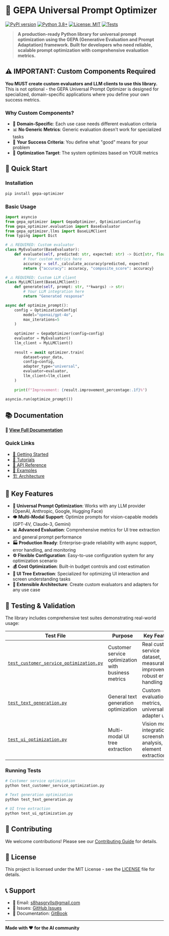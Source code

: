 # 🚀 GEPA Universal Prompt Optimizer

[![PyPI version](https://badge.fury.io/py/gepa-optimizer.svg)](https://badge.fury.io/py/gepa-optimizer)
[![Python 3.8+](https://img.shields.io/badge/python-3.8+-blue.svg)](https://www.python.org/downloads/)
[![License: MIT](https://img.shields.io/badge/License-MIT-yellow.svg)](https://opensource.org/licenses/MIT)
[![Tests](https://github.com/suhasb-dev/Prompt-Optimizer/workflows/Tests/badge.svg)](https://github.com/suhasb-dev/Prompt-Optimizer/actions)

> **A production-ready Python library for universal prompt optimization using the GEPA (Generative Evaluation and Prompt Adaptation) framework. Built for developers who need reliable, scalable prompt optimization with comprehensive evaluation metrics.**

## ⚠️ **IMPORTANT: Custom Components Required**

**You MUST create custom evaluators and LLM clients to use this library.** This is not optional - the GEPA Universal Prompt Optimizer is designed for specialized, domain-specific applications where you define your own success metrics.

### Why Custom Components?
- 🎯 **Domain-Specific**: Each use case needs different evaluation criteria
- 📊 **No Generic Metrics**: Generic evaluation doesn't work for specialized tasks  
- 🔧 **Your Success Criteria**: You define what "good" means for your problem
- 🚀 **Optimization Target**: The system optimizes based on YOUR metrics

## 🚀 Quick Start

### Installation

```bash
pip install gepa-optimizer
```

### Basic Usage

```python
import asyncio
from gepa_optimizer import GepaOptimizer, OptimizationConfig
from gepa_optimizer.evaluation import BaseEvaluator
from gepa_optimizer.llms import BaseLLMClient
from typing import Dict

# ⚠️ REQUIRED: Custom evaluator
class MyEvaluator(BaseEvaluator):
    def evaluate(self, predicted: str, expected: str) -> Dict[str, float]:
        # Your custom metrics here
        accuracy = self._calculate_accuracy(predicted, expected)
        return {"accuracy": accuracy, "composite_score": accuracy}

# ⚠️ REQUIRED: Custom LLM client
class MyLLMClient(BaseLLMClient):
    def generate(self, prompt: str, **kwargs) -> str:
        # Your LLM integration here
        return "Generated response"

async def optimize_prompt():
    config = OptimizationConfig(
        model="openai/gpt-4o",
        max_iterations=5
    )
    
    optimizer = GepaOptimizer(config=config)
    evaluator = MyEvaluator()
    llm_client = MyLLMClient()
    
    result = await optimizer.train(
        dataset=your_data,
        config=config,
        adapter_type="universal",
        evaluator=evaluator,
        llm_client=llm_client
    )
    
    print(f"Improvement: {result.improvement_percentage:.1f}%")

asyncio.run(optimize_prompt())
```

## 📚 Documentation

**📖 [View Full Documentation](https://suhasb-dev.gitbook.io/gepa-universal-prompt-optimizer/)**

### Quick Links
- [🚀 Getting Started](https://suhasb-dev.gitbook.io/gepa-universal-prompt-optimizer/getting-started/)
- [📖 Tutorials](https://suhasb-dev.gitbook.io/gepa-universal-prompt-optimizer/tutorials/)
- [🔧 API Reference](https://suhasb-dev.gitbook.io/gepa-universal-prompt-optimizer/api-reference/)
- [📁 Examples](https://suhasb-dev.gitbook.io/gepa-universal-prompt-optimizer/examples/)
- [🏗️ Architecture](https://suhasb-dev.gitbook.io/gepa-universal-prompt-optimizer/architecture/)

## 🎯 Key Features

- **🔄 Universal Prompt Optimization**: Works with any LLM provider (OpenAI, Anthropic, Google, Hugging Face)
- **👁️ Multi-Modal Support**: Optimize prompts for vision-capable models (GPT-4V, Claude-3, Gemini)
- **📊 Advanced Evaluation**: Comprehensive metrics for UI tree extraction and general prompt performance
- **🏭 Production Ready**: Enterprise-grade reliability with async support, error handling, and monitoring
- **⚙️ Flexible Configuration**: Easy-to-use configuration system for any optimization scenario
- **💰 Cost Optimization**: Built-in budget controls and cost estimation
- **🎨 UI Tree Extraction**: Specialized for optimizing UI interaction and screen understanding tasks
- **🔧 Extensible Architecture**: Create custom evaluators and adapters for any use case

## 🧪 Testing & Validation

The library includes comprehensive test suites demonstrating real-world usage:

| Test File | Purpose | Key Features | Dataset |
|-----------|---------|--------------|---------|
| [`test_customer_service_optimization.py`](test_customer_service_optimization.py) | Customer service optimization with business metrics | Real customer service dataset, measurable improvements, robust error handling | 100+ customer service interactions |
| [`test_text_generation.py`](test_text_generation.py) | General text generation optimization | Custom evaluation metrics, universal adapter usage | Text generation samples |
| [`test_ui_optimization.py`](test_ui_optimization.py) | Multi-modal UI tree extraction | Vision model integration, screenshot analysis, UI element extraction | UI screenshots + JSON trees |

### Running Tests

```bash
# Customer service optimization
python test_customer_service_optimization.py

# Text generation optimization  
python test_text_generation.py

# UI tree extraction
python test_ui_optimization.py
```

## 🤝 Contributing

We welcome contributions! Please see our [Contributing Guide](CONTRIBUTING.md) for details.

## 📄 License

This project is licensed under the MIT License - see the [LICENSE](LICENSE) file for details.

## 📞 Support

- 📧 Email: s8hasgrylls@gmail.com
- 🐛 Issues: [GitHub Issues](https://github.com/suhasb-dev/Prompt-Optimizer/issues)
- 📖 Documentation: [GitBook](https://suhasb-dev.gitbook.io/gepa-universal-prompt-optimizer/)

---

**Made with ❤️ for the AI community**